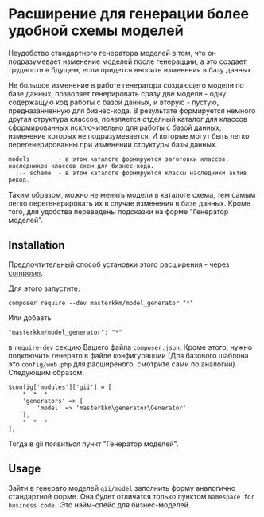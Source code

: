 Расширение для генерации более удобной схемы моделей
==============

Неудобство стандартного генератора моделей в том, что он подразумевает изменение моделей после генерацции, а это создает
трудности в бдущем, если придется вносить изменения в базу данных.

Не большое изменение в работе генератора создающего модели по базе данных, позволяет генерировать сразу две модели -
одну содержащую код работы с базой данных, и вторую - пустую, предназанченную для бизнес-кода. В результате формируется
немного другая структура классов, появляется отделный каталог для классов сформированных исключительно для работы с
базой данных, изменение которых не подразумевается. И которые могут быть легко перегенерированны при изменении структуры
базы данных.

    models        - в этом каталоге формируются заготовки классов, наследников классов схем для бизнес-кода.
      |-- scheme  - в этом каталоге формируются классы наследники актив рекод.

Таким образом, можно не менять модели в каталоге схема, тем самым легко перегенерировать их в случае изменения в базе
данных. Кроме того, для удобства переведены подсказки на форме "Генератор моделей".

Installation
------------

Предпочтительный способ установки этого расширения - через [composer](http://getcomposer.org/download/).

Для этого запустите:

```
composer require --dev masterkkm/model_generator "*"
```

Или добавть

```
"masterkkm/model_generator": "*"
```

в `require-dev` секцию Вашего файла `composer.json`. Кроме этого, нужно подключить генерато в файле конфигурацции
(Для базового шаблона это `config/web.php` для расширеного, смотрите сами по аналогии). Следующим образом:

    $config['modules']['gii'] = [
        *  *  *
        'generators' => [
            'model' => 'masterkkm\generator\Generator'
        ],
        *  *  *
    ];

Тогда в gii появиться пункт "Генератор моделей".

Usage
-----

Зайти в генерато моделей `gii/model` заполнить форму аналогично стандартной форме. Она будет отличатся только
пунктом `Namespace for business code.` Это нэйм-спейс для бизнес-моделей.

